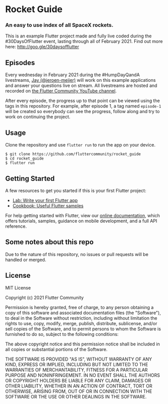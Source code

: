 # Rocket Guide

### An easy to use index of all SpaceX rockets.

This is an example Flutter project made and fully live coded during the #30DaysOfFlutter event, lasting through all of February 2021.
Find out more here: http://goo.gle/30daysofflutter

## Episodes

Every wednesday in February 2021 during the #HumpDayQandA livestreams, [Jay (@jeroen-meijer)](https://github.com/jeroen-meijer) will work on this example applications and answer your questions live on stream. All livestreams are hosted and recorded on [the Flutter Community YouTube channel](https://www.youtube.com/channel/UCNUzIz3TsiHSbgn_66kLIww).

After every episode, the progress up to that point can be viewed using the tags in this repository.
For example, after episode 1, a tag named `episode-1` will be created so everybody can see the progress, follow along and try to work on continuing the project.

## Usage

Clone the repository and use `flutter run` to run the app on your device.

```shell
$ git clone https://github.com/fluttercommunity/rocket_guide
$ cd rocket_guide
$ flutter run
```

## Getting Started

A few resources to get you started if this is your first Flutter project:

- [Lab: Write your first Flutter app](https://flutter.dev/docs/get-started/codelab)
- [Cookbook: Useful Flutter samples](https://flutter.dev/docs/cookbook)

For help getting started with Flutter, view our
[online documentation](https://flutter.dev/docs), which offers tutorials,
samples, guidance on mobile development, and a full API reference.

## Some notes about this repo

Due to the nature of this repository, no issues or pull requests will be handled or merged.

## License

MIT License

Copyright (c) 2021 Flutter Community

Permission is hereby granted, free of charge, to any person obtaining a copy
of this software and associated documentation files (the "Software"), to deal
in the Software without restriction, including without limitation the rights
to use, copy, modify, merge, publish, distribute, sublicense, and/or sell
copies of the Software, and to permit persons to whom the Software is
furnished to do so, subject to the following conditions:

The above copyright notice and this permission notice shall be included in all
copies or substantial portions of the Software.

THE SOFTWARE IS PROVIDED "AS IS", WITHOUT WARRANTY OF ANY KIND, EXPRESS OR
IMPLIED, INCLUDING BUT NOT LIMITED TO THE WARRANTIES OF MERCHANTABILITY,
FITNESS FOR A PARTICULAR PURPOSE AND NONINFRINGEMENT. IN NO EVENT SHALL THE
AUTHORS OR COPYRIGHT HOLDERS BE LIABLE FOR ANY CLAIM, DAMAGES OR OTHER
LIABILITY, WHETHER IN AN ACTION OF CONTRACT, TORT OR OTHERWISE, ARISING FROM,
OUT OF OR IN CONNECTION WITH THE SOFTWARE OR THE USE OR OTHER DEALINGS IN THE
SOFTWARE.
